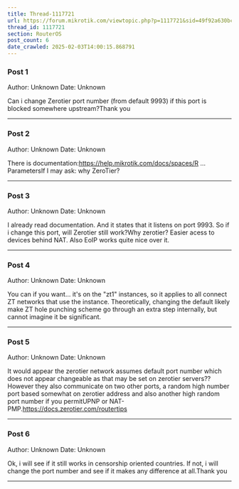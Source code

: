 ```yaml
---
title: Thread-1117721
url: https://forum.mikrotik.com/viewtopic.php?p=1117721&sid=49f92a630bc7970d8ca50523be880e8f#p1117721
thread_id: 1117721
section: RouterOS
post_count: 6
date_crawled: 2025-02-03T14:00:15.868791
---
```


### Post 1
Author: Unknown
Date: Unknown

Can i change Zerotier port number (from default 9993) if this port is blocked somewhere upstream?Thank you

---
### Post 2
Author: Unknown
Date: Unknown

There is documentation:https://help.mikrotik.com/docs/spaces/R ... ParametersIf I may ask: why ZeroTier?

---
### Post 3
Author: Unknown
Date: Unknown

I already read documentation. And it states that it listens on port 9993. So if i change this port, will Zerotier still work?Why zerotier? Easier acess to devices behind NAT. Also EoIP works quite nice over it.

---
### Post 4
Author: Unknown
Date: Unknown

You can if you want... it's on the "zt1" instances, so it applies to all connect ZT networks that use the instance.  Theoretically, changing the default likely make ZT hole punching scheme go through an extra step internally, but cannot imagine it be significant.

---
### Post 5
Author: Unknown
Date: Unknown

It would appear the zerotier network assumes default port number which does not appear changeable as that may be set on zerotier servers??However they also communicate on two other ports,  a random high number port based somewhat on zerotier address and also another high random port number if you permitUPNP or NAT-PMP.https://docs.zerotier.com/routertips

---
### Post 6
Author: Unknown
Date: Unknown

Ok, i will see if it still works in censorship oriented countries. If not, i will change the port number and see if it makes any difference at all.Thank you

---
